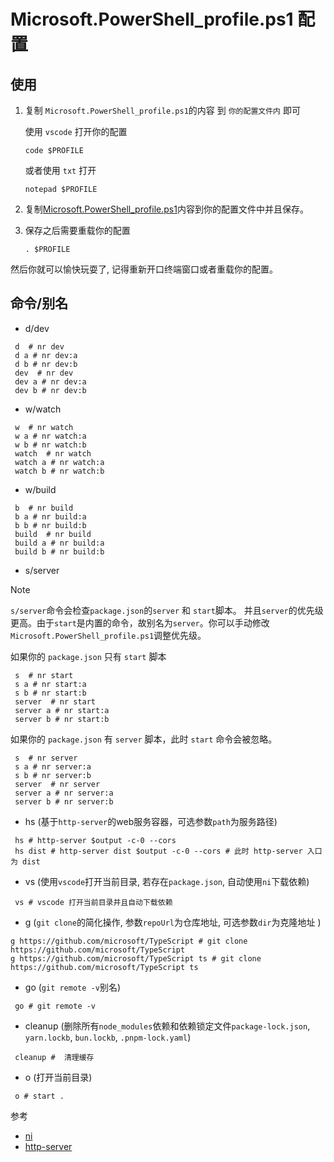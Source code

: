 # Microsoft.PowerShell_profile.ps1 配置

## 使用
1. 复制 `Microsoft.PowerShell_profile.ps1`的内容 到 `你的配置文件内` 即可

    使用 `vscode` 打开你的配置
    ```shell
    code $PROFILE
    ```

    或者使用 `txt` 打开
    ```shell
    notepad $PROFILE
    ```

2. 复制[Microsoft.PowerShell_profile.ps1](https://github.com/zhuddan/WindowsPowerShell/blob/master/Microsoft.PowerShell_profile.ps1)内容到你的配置文件中并且保存。


3. 保存之后需要重载你的配置
    ```shell
    . $PROFILE
    ```

然后你就可以愉快玩耍了, 记得重新开口终端窗口或者重载你的配置。

## 命令/别名

- d/dev
```shell
 d  # nr dev
 d a # nr dev:a
 d b # nr dev:b
 dev  # nr dev
 dev a # nr dev:a
 dev b # nr dev:b
```

- w/watch
```shell
 w  # nr watch
 w a # nr watch:a
 w b # nr watch:b
 watch  # nr watch
 watch a # nr watch:a
 watch b # nr watch:b
```

- w/build
```shell
 b  # nr build
 b a # nr build:a
 b b # nr build:b
 build  # nr build
 build a # nr build:a
 build b # nr build:b
```

- s/server
 
> [!NOTE]  
> `s/server`命令会检查`package.json`的`server` 和 `start`脚本。 并且`server`的优先级更高。由于`start`是内置的命令，故别名为`server`。你可以手动修改`Microsoft.PowerShell_profile.ps1`调整优先级。

如果你的 `package.json` 只有 `start` 脚本
```shell
 s  # nr start
 s a # nr start:a
 s b # nr start:b
 server  # nr start
 server a # nr start:a
 server b # nr start:b
```

如果你的 `package.json` 有 `server` 脚本，此时 `start` 命令会被忽略。
```shell
 s  # nr server
 s a # nr server:a
 s b # nr server:b
 server  # nr server
 server a # nr server:a
 server b # nr server:b
```
- hs (基于`http-server`的web服务容器，可选参数`path`为服务路径)
```shell
 hs # http-server $output -c-0 --cors
 hs dist # http-server dist $output -c-0 --cors # 此时 http-server 入口为 dist
```

- vs (使用`vscode`打开当前目录, 若存在`package.json`, 自动使用`ni`下载依赖)
``` shell
 vs # vscode 打开当前目录并且自动下载依赖
```

- g (`git clone`的简化操作, 参数`repoUrl`为仓库地址, 可选参数`dir`为克隆地址 )
``` shell
g https://github.com/microsoft/TypeScript # git clone https://github.com/microsoft/TypeScript
g https://github.com/microsoft/TypeScript ts # git clone https://github.com/microsoft/TypeScript ts
```
- go (`git remote -v`别名)
```shell
 go # git remote -v
```
- cleanup (删除所有`node_modules`依赖和依赖锁定文件`package-lock.json`, `yarn.lockb`, `bun.lockb`, `.pnpm-lock.yaml`)
```shell
 cleanup #  清理缓存
```

- o (打开当前目录)
```shell
 o # start .
```

参考
- [ni](https://github.com/antfu-collective/ni)
- [http-server](https://github.com/http-party/http-server)

